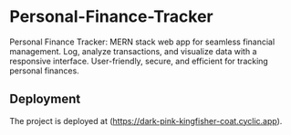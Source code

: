 # Personal-Finance-Tracker

Personal Finance Tracker: MERN stack web app for seamless financial management. Log, analyze transactions, and visualize data with a responsive interface. User-friendly, secure, and efficient for tracking personal finances.

## Deployment

The project is deployed at (https://dark-pink-kingfisher-coat.cyclic.app).

